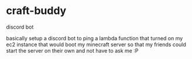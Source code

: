 # craft-buddy
discord bot


basically setup a discord bot to ping a lambda function that turned on my ec2 instance that would boot my minecraft server so that my friends could start the server on their
own and not have to ask me :P
